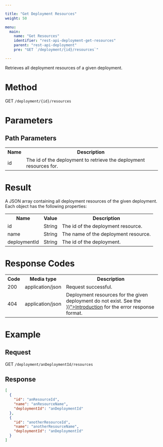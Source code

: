 ```yaml
---

title: "Get Deployment Resources"
weight: 50

menu:
  main:
    name: "Get Resources"
    identifier: "rest-api-deployment-get-resources"
    parent: "rest-api-deployment"
    pre: "GET `/deployment/{id}/resources`"

---
```



Retrieves all deployment resources of a given deployment.


# Method

GET `/deployment/{id}/resources`


# Parameters

## Path Parameters

<table class="table table-striped">
  <tr>
    <th>Name</th>
    <th>Description</th>
  </tr>
  <tr>
    <td>id</td>
    <td>The id of the deployment to retrieve the deployment resources for.</td>
  </tr>
</table>


# Result

A JSON array containing all deployment resources of the given deployment. Each
object has the following properties:

<table class="table table-striped">
  <tr>
    <th>Name</th>
    <th>Value</th>
    <th>Description</th>
  </tr>
  <tr>
    <td>id</td>
    <td>String</td>
    <td>The id of the deployment resource.</td>
  </tr>
  <tr>
    <td>name</td>
    <td>String</td>
    <td>The name of the deployment resource.</td>
  </tr>
  <tr>
    <td>deploymentId</td>
    <td>String</td>
    <td>The id of the deployment.</td>
  </tr>
</table>


# Response Codes

<table class="table table-striped">
  <tr>
    <th>Code</th>
    <th>Media type</th>
    <th>Description</th>
  </tr>
  <tr>
    <td>200</td>
    <td>application/json</td>
    <td>Request successful.</td>
  </tr>
  <tr>
    <td>404</td>
    <td>application/json</td>
    <td>Deployment resources for the given deployment do not exist. See the <a href="{{< ref "/reference/rest/overview/_index.md#error-handling" >}}">Introduction</a> for the error response format.</td>
  </tr>
</table>


# Example

## Request

GET `/deployment/anDeploymentId/resources`

## Response

```json
[
  {
    "id": "anResourceId",
    "name": "anResourceName",
    "deploymentId": "anDeploymentId"
  },
  {
    "id": "anotherResourceId",
    "name": "anotherResourceName",
    "deploymentId": "anDeploymentId"
  }
]
```
